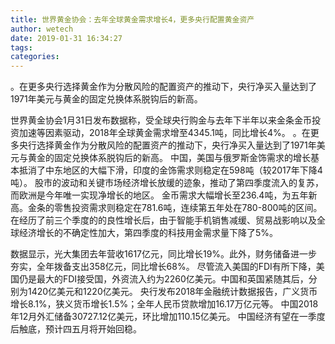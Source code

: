 ```yaml
---
title: 世界黄金协会：去年全球黄金需求增长4，更多央行配置黄金资产
author: wetech
date: 2019-01-31 16:34:27
tags: 
categories: 
---
```

。在更多央行选择黄金作为分散风险的配置资产的推动下，央行净买入量达到了1971年美元与黄金的固定兑换体系脱钩后的新高。
<!-- more -->
世界黄金协会1月31日发布数据称，受全球央行购金与去年下半年以来金条金币投资加速等因素驱动，2018年全球黄金需求增至4345.1吨，同比增长4%。
。在更多央行选择黄金作为分散风险的配置资产的推动下，央行净买入量达到了1971年美元与黄金的固定兑换体系脱钩后的新高。
中国，美国与俄罗斯金饰需求的增长基本抵消了中东地区的大幅下滑，印度的金饰需求则稳定在598吨（较2017年下降4吨）。
股市的波动和关键市场经济增长放缓的迹象，推动了第四季度流入的复苏，而欧洲是今年唯一实现净增长的地区。
金币需求大幅增长至236.4吨，为五年新高。金条的零售投资需求则稳定在781.6吨，连续第五年处在780-800吨的区间。
在经历了前三个季度的的良性增长后，由于智能手机销售减缓、贸易战影响以及全球经济增长的不确定性加大，第四季度的科技用金需求量下降了5%。
 
 
数据显示，光大集团去年营收1617亿元，同比增长19%。此外，财务储备进一步夯实，全年拨备支出358亿元，同比增长68%。
尽管流入美国的FDI有所下降，美国仍是最大的FDI接受国，外资流入约为2260亿美元。中国和英国紧随其后，分别为1420亿美元和1220亿美元。
央行发布2018年金融统计数据报告，广义货币增长8.1%，狭义货币增长1.5%；全年人民币贷款增加16.17万亿元等。
中国2018年12月外汇储备30727.12亿美元，环比增加110.15亿美元。
中国经济有望在一季度后触底，预计四五月将开始回稳。
